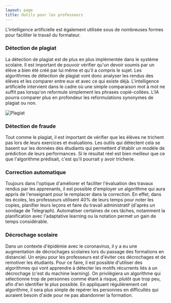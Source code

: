 ```yaml
---
layout: page
title: Outils pour les professeurs
---
```


L'intelligence artificielle est également utilisée sous de nombreuses formes pour faciliter le travail du formateur.

### Détection de plagiat

La détection de plagiat est de plus en plus implémentée dans le système scolaire. 
Il est important de pouvoir vérifier qu'un devoir soumis par un élève a bien été créé par lui même et qu'il a compris le sujet.
Les algorithmes de détection de plagiat vont donc analyser les rendus des élèves et les comparer entre eux et avec ce qui existe déjà.
L'intelligence artificielle intervient dans le cadre où une simple comparaison mot à mot ne suffit pas lorsqu'on reformule simplement les phrases copié-collées. 
L'IA pourra comparer plus en profondeur les reformulations synonymes de plagiat ou non.

![Plagiat](/plagiat.png)

### Détection de fraude

Tout comme le plagiat, il est important de vérifier que les élèves ne trichent pas lors de leurs exercices et évaluations.
Les outils qui détectent cela se basent sur les données des étudiants qui permettent d'établir un modèle de prédiction de leurs performances.
Si le résultat réel est bien meilleur que ce que l'algorithme prédisait, c'est qu'il pourrait y avoir tricherie.

### Correction automatique

Toujours dans l'optique d'améliorer et faciliter l'évaluation des travaux rendus par les apprenants, 
il est possible d'employer un algorithme qui aura appris de l'enseignant pour le remplacer dans la correction.
En effet, dans les écoles, les professeurs utilisent 40% de leurs temps pour noter les copies, planifier leurs leçons et faire du travail administratif (d'après un sondage de Telegraph). 
Automatiser certaines de ces tâches, notamment la planification avec l'adaptative learning ou la notation permet un gain de temps considérable.

### Décrochage scolaire

Dans un contexte d'épidémie avec le coronavirus, il y a eu une augmentation de décrochages scolaires lors du passage des formations en distanciel.
Un enjeu pour les professeurs est d'éviter ces décrochages et de remotiver les étudiants.
Pour ce faire, il est possible d'utiliser des algorithmes qui vont apprendre à détecter les motifs récurrents liés à un décrochage (c'est du machine learning).
On privilégiera un algorithme qui sélectionne trop de personnes comme étant à risque, plutôt que trop peu, afin d'en identifier le plus possible. 
En appliquant régulièrement cet algorithme, il sera plus simple de repérer les personnes en difficultés qui auraient besoin d'aide pour ne pas abandonner la formation.

